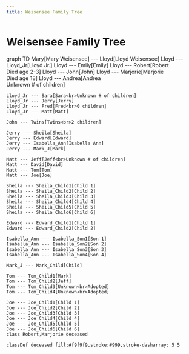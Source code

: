 ```yaml
---
title: Weisensee Family Tree
---
```

<script src="https://cdn.jsdelivr.net/npm/mermaid/dist/mermaid.min.js"></script>
<script>mermaid.initialize({startOnLoad:true});</script>

# Weisensee Family Tree

<div class="mermaid">
graph TD
    Mary[Mary Weisensee] --- Lloyd[Lloyd Weisensee]
    Lloyd --- Lloyd_Jr[Lloyd Jr.]
    Lloyd --- Emily[Emily]
    Lloyd --- Robert[Robert<br>Died age 2-3]
    Lloyd --- John[John]
    Lloyd --- Marjorie[Marjorie<br>Died age 18]
    Lloyd --- Andrea[Andrea<br>Unknown # of children]

    Lloyd_Jr --- Sara[Sara<br>Unknown # of children]
    Lloyd_Jr --- Jerry[Jerry]
    Lloyd_Jr --- Fred[Fred<br>0 children]
    Lloyd_Jr --- Matt[Matt]

    John --- Twins[Twins<br>2 children]

    Jerry --- Sheila[Sheila]
    Jerry --- Edward[Edward]
    Jerry --- Isabella_Ann[Isabella Ann]
    Jerry --- Mark_J[Mark]

    Matt --- Jeff[Jeff<br>Unknown # of children]
    Matt --- David[David]
    Matt --- Tom[Tom]
    Matt --- Joe[Joe]

    Sheila --- Sheila_Child1[Child 1]
    Sheila --- Sheila_Child2[Child 2]
    Sheila --- Sheila_Child3[Child 3]
    Sheila --- Sheila_Child4[Child 4]
    Sheila --- Sheila_Child5[Child 5]
    Sheila --- Sheila_Child6[Child 6]

    Edward --- Edward_Child1[Child 1]
    Edward --- Edward_Child2[Child 2]

    Isabella_Ann --- Isabella_Son1[Son 1]
    Isabella_Ann --- Isabella_Son2[Son 2]
    Isabella_Ann --- Isabella_Son3[Son 3]
    Isabella_Ann --- Isabella_Son4[Son 4]

    Mark_J --- Mark_Child[Child]

    Tom --- Tom_Child1[Mark]
    Tom --- Tom_Child2[Jeff]
    Tom --- Tom_Child3[Unknown<br>Adopted]
    Tom --- Tom_Child4[Unknown<br>Adopted]

    Joe --- Joe_Child1[Child 1]
    Joe --- Joe_Child2[Child 2]
    Joe --- Joe_Child3[Child 3]
    Joe --- Joe_Child4[Child 4]
    Joe --- Joe_Child5[Child 5]
    Joe --- Joe_Child6[Child 6]
    class Robert,Marjorie deceased

    classDef deceased fill:#f9f9f9,stroke:#999,stroke-dasharray: 5 5
</div>
